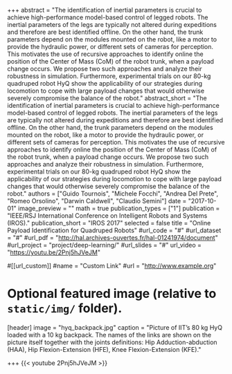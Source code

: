 +++
abstract = "The identification of inertial parameters is crucial to achieve high-performance model-based control of legged robots. The inertial parameters of the legs are typically not altered during expeditions and therefore are best identified offline. On the other hand, the trunk parameters depend on the modules mounted on the robot, like a motor to provide the hydraulic power, or different sets of cameras for perception. This motivates the use of recursive approaches to identify online the position of the Center of Mass (CoM) of the robot trunk, when a payload change occurs. We propose two such approaches and analyze their robustness in simulation. Furthermore, experimental trials on our 80-kg quadruped robot HyQ show the applicability of our strategies during locomotion to cope with large payload changes that would otherwise severely compromise the balance of the robot."
abstract_short = "The identification of inertial parameters is crucial to achieve high-performance model-based control of legged robots. The inertial parameters of the legs are typically not altered during expeditions and therefore are best identified offline. On the other hand, the trunk parameters depend on the modules mounted on the robot, like a motor to provide the hydraulic power, or different sets of cameras for perception. This motivates the use of recursive approaches to identify online the position of the Center of Mass (CoM) of the robot trunk, when a payload change occurs. We propose two such approaches and analyze their robustness in simulation. Furthermore, experimental trials on our 80-kg quadruped robot HyQ show the applicability of our strategies during locomotion to cope with large payload changes that would otherwise severely compromise the balance of the robot."
authors = ["Guido Tournois", "Michele Focchi", "Andrea Del Prete", "Romeo Orsolino", "Darwin Caldwell", "Claudio Semini"]
date = "2017-10-01"
image_preview = ""
math = true
publication_types = ["1"]
publication = "IEEE/RSJ International Conference on Intelligent Robots and Systems (IROS)."
publication_short = "IROS 2017"
selected = false
title = "Online Payload Identification for Quadruped Robots"
#url_code = "#"
#url_dataset = "#"
#url_pdf = "http://hal.archives-ouvertes.fr/hal-01241974/document"
#url_project = "project/deep-learning/"
#url_slides = "#"
url_video = "https://youtu.be/2Pnj5hJVeJM"

#[[url_custom]]
#name = "Custom Link"
#url = "http://www.example.org"

# Optional featured image (relative to `static/img/` folder).
[header]
image = "hyq_backpack.jpg"
caption = "Picture of IIT’s 80 kg HyQ loaded with a 10 kg backpack. The names of the links are shown on the picture itself together with the joints definitions: Hip Adduction-abduction (HAA), Hip Flexion-Extension (HFE), Knee Flexion-Extension (KFE)."

+++
{{< youtube 2Pnj5hJVeJM >}}

